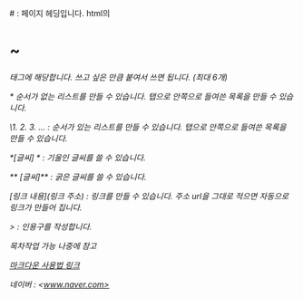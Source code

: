 \# : 페이지 헤딩입니다. html의 <h1> ~ <h6> 태그에 해당합니다. 쓰고 싶은 만큼 붙여서 쓰면 됩니다. (최대 6개)

\* 순서가 없는 리스트를 만들 수 있습니다. 탭으로 안쪽으로 들여쓴 목록을 만들 수 있습니다.

\1. 2. 3. ... : 순서가 있는 리스트를 만들 수 있습니다. 탭으로 안쪽으로 들여쓴 목록을 만들 수 있습니다.

*[글씨] * : 기울인 글씨를 쓸 수 있습니다.

** [글씨]** : 굵은 글씨를 쓸 수 있습니다.

[링크 내용](링크 주소) : 링크를 만들 수 있습니다. 주소 url을 그대로 적으면 자동으로 링크가 만들어 집니다.

\> : 인용구를 작성합니다.

목차작업 가능 나중에 참고

[마크다운 사용법 링크](https://heropy.blog/2017/09/30/markdown/)

네이버 : <www.naver.com>














